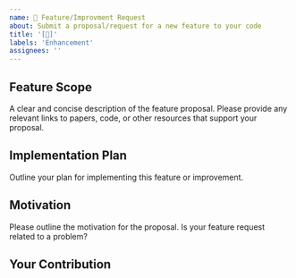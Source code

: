 ```yaml
---
name: 🚀 Feature/Improvment Request
about: Submit a proposal/request for a new feature to your code
title: '[🚀]'
labels: 'Enhancement'
assignees: ''
---
```


## Feature Scope 
A clear and concise description of the feature proposal. Please provide any relevant links to papers, code, or other resources that support your proposal.

## Implementation Plan
Outline your plan for implementing this feature or improvement.

## Motivation
Please outline the motivation for the proposal. Is your feature request related to a problem?

## Your Contribution
